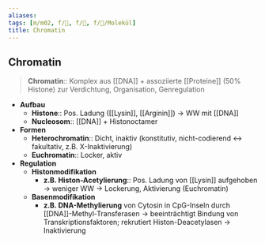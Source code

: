 ```yaml
---
aliases: 
tags: [m/m02, f/🧪, f/🧬, f/🧪/Molekül]
title: Chromatin
---
```

## Chromatin

> **Chromatin**:: Komplex aus [[DNA]] + assoziierte [[Proteine]] (50% Histone) zur Verdichtung, Organisation, Genregulation

- **Aufbau**
    - **Histone**:: Pos. Ladung ([[Lysin]], [[Arginin]]) → WW mit [[DNA]]
    - **Nucleosom**:: [[DNA]] + Histonoctamer
- **Formen**
    - **Heterochromatin**:: Dicht, inaktiv (konstitutiv, nicht-codierend ↔ fakultativ, z.B. X-Inaktivierung)
    - **Euchromatin**:: Locker, aktiv
- **Regulation**
    - **Histonmodifikation**
        - **z.B. Histon-Acetylierung**:: Pos. Ladung von [[Lysin]] aufgehoben → weniger WW → Lockerung, Aktivierung (Euchromatin)
    - **Basenmodifikation**
        - **z.B. DNA-Methylierung** von Cytosin in CpG-Inseln durch [[DNA]]-Methyl-Transferasen → beeinträchtigt Bindung von Transkriptionsfaktoren; rekrutiert Histon-Deacetylasen → Inaktivierung